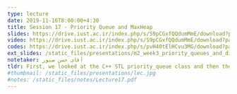 ```yaml
---
type: lecture
date: 2019-11-16T8:00:00+4:30
title: Session 17 - Priority Queue and MaxHeap
slides: https://drive.iust.ac.ir/index.php/s/S9pCGxfQQdumMmE/download?path=%2FSlides&files=S17.pdf
video: https://drive.iust.ac.ir/index.php/s/S9pCGxfQQdumMmE/download?path=%2FVideos&files=S17.mp4
codes: https://drive.iust.ac.ir/index.php/s/pvH40tElHCvu3MG/download?path=%2FCode&files=S17.zip
ext_slides: /static_files/presentations/m2_week3_priority_queues_and_disjoint_sets.zip
notetaker: آقای حسن صبور
tldr: First, we looked at the C++ STL priority_queue class and then the heapq module in python to see how one would use a priority queue. We then discussed how one might implement it. Next, we looked at the Binary MaxHeap implementation and how it can guarantee log-n computational complexity for Insert and ExtractMax. Finally, we discussed how we can use a MaxHeap to implement HeapSort.
#thumbnail: /static_files/presentations/lec.jpg
#notes: /static_files/notes/Lecture17.pdf
---
```

